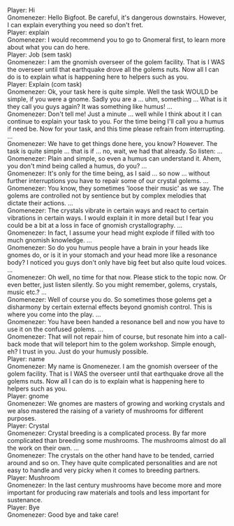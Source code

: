 Player: Hi  
Gnomenezer: Hello Bigfoot. Be careful, it's dangerous downstairs. However, I can explain everything you need so don't fret.  
Player: explain  
Gnomenezer: I would recommend you to go to Gnomeral first, to learn more about what you can do here.  
Player: Job (sem task)  
Gnomenezer: I am the gnomish overseer of the golem facility. That is I WAS the overseer until that earthquake drove all the golems nuts. Now all I can do is to explain what is happening here to helpers such as you.  
Player: Explain (com task)  
Gnomenezer: Ok, your task here is quite simple. Well the task WOULD be simple, if you were a gnome. Sadly you are a ... uhm, something ... What is it they call you guys again? It was something like humus! ...  
Gnomenezer: Don't tell me! Just a minute ... well while I think about it I can continue to explain your task to you. For the time being I'll call you a humus if need be. Now for your task, and this time please refrain from interrupting. ...  
Gnomenezer: We have to get things done here, you know? However. The task is quite simple ... that is if ... no, wait, we had that already. So listen: ...  
Gnomenezer: Plain and simple, so even a humus can understand it. Ahem, you don't mind being called a humus, do you? ...  
Gnomenezer: It's only for the time being, as I said ... so now ... without further interruptions <gives you a stern look> you have to repair some of our crystal golems. ...  
Gnomenezer: You know, they sometimes 'loose their music' as we say. The golems are controlled not by sentience but by complex melodies that dictate their actions. ...  
Gnomenezer: The crystals vibrate in certain ways and react to certain vibrations in certain ways. I would explain it in more detail but I fear you could be a bit at a loss in face of gnomish crystallography. ...  
Gnomenezer: In fact, I assume your head might explode if filled with too much gnomish knowledge. ...  
Gnomenezer: So do you humus people have a brain in your heads like gnomes do, or is it in your stomach and your head more like a resonance body? I noticed you guys don't only have big feet but also quite loud voices. ...  
Gnomenezer: Oh well, no time for that now. Please stick to the topic now. Or even better, just listen silently. So you might remember, golems, crystals, music etc.? ...  
Gnomenezer: Well of course you do. So sometimes those golems get a disharmony by certain external effects beyond gnomish control. This is where you come into the play. ...  
Gnomenezer: You have been handed a resonance bell and now you have to use it on the confused golems. ...  
Gnomenezer: That will not repair him of course, but resonate him into a call-back mode that will teleport him to the golem workshop. Simple enough, eh? I trust in you. Just do your humusly possible.  
Player: name  
Gnomenezer: My name is Gnomenezer. I am the gnomish overseer of the golem facility. That is I WAS the overseer until that earthquake drove all the golems nuts. Now all I can do is to explain what is happening here to helpers such as you.  
Player: gnome  
Gnomenezer: We gnomes are masters of growing and working crystals and we also mastered the raising of a variety of mushrooms for different purposes.  
Player: Crystal  
Gnomenezer: Crystal breeding is a complicated process. By far more complicated than breeding some mushrooms. The mushrooms almost do all the work on their own. ...  
Gnomenezer: The crystals on the other hand have to be tended, carried around and so on. They have quite complicated personalities and are not easy to handle and very picky when it comes to breeding partners.  
Player: Mushroom  
Gnomenezer: In the last century mushrooms have become more and more important for producing raw materials and tools and less important for sustenance.  
Player: Bye  
Gnomenezer: Good bye and take care!  
